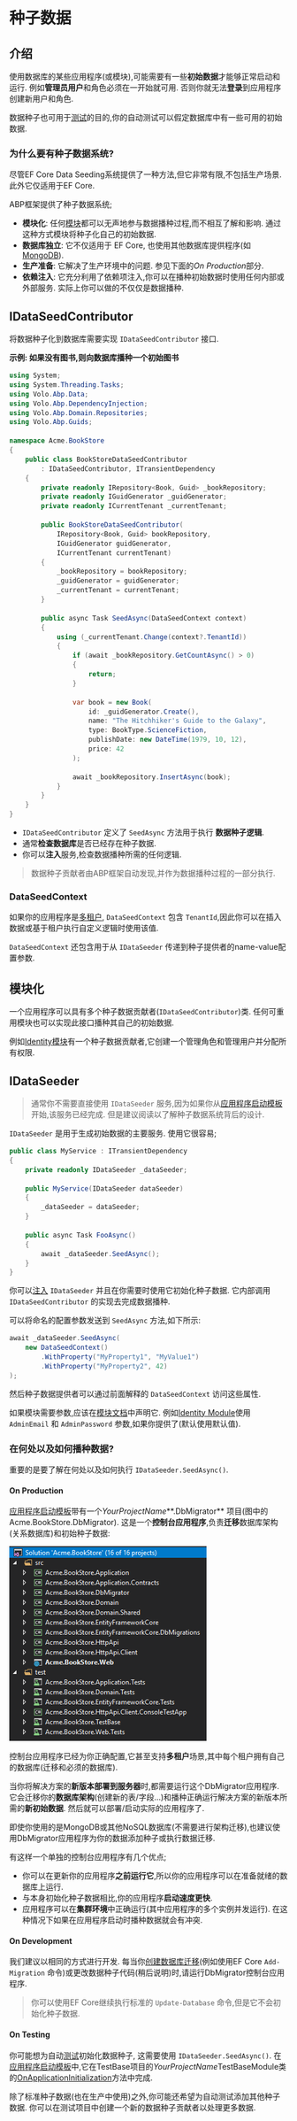 # 种子数据

## 介绍

使用数据库的某些应用程序(或模块),可能需要有一些**初始数据**才能​​够正常启动和运行. 例如**管理员用户**和角色必须在一开始就可用. 否则你就无法**登录**到应用程序创建新用户和角色.

数据种子也可用于[测试](Testing.md)的目的,你的自动测试可以假定数据库中有一些可用的初始数据.

### 为什么要有种子数据系统?

尽管EF Core Data Seeding系统提供了一种方法,但它非常有限,不包括生产场景. 此外它仅适用于EF Core.

ABP框架提供了种子数据系统;

* **模块化**: 任何[模块](Module-Development-Basics.md)都可以无声地参与数据播种过程,而不相互了解和影响. 通过这种方式模块将种子化自己的初始数据.
* **数据库独立**: 它不仅适用于 EF Core, 也使用其他数据库提供程序(如 [MongoDB](MongoDB.md)).
* **生产准备**: 它解决了生产环境中的问题. 参见下面的*On Production*部分.
* **依赖注入**: 它充分利用了依赖项注入,你可以在播种初始数据时使用任何内部或外部服务. 实际上你可以做的不仅仅是数据播种.

## IDataSeedContributor

将数据种子化到数据库需要实现 `IDataSeedContributor` 接口.

**示例: 如果没有图书,则向数据库播种一个初始图书**

````csharp
using System;
using System.Threading.Tasks;
using Volo.Abp.Data;
using Volo.Abp.DependencyInjection;
using Volo.Abp.Domain.Repositories;
using Volo.Abp.Guids;

namespace Acme.BookStore
{
    public class BookStoreDataSeedContributor
        : IDataSeedContributor, ITransientDependency
    {
        private readonly IRepository<Book, Guid> _bookRepository;
        private readonly IGuidGenerator _guidGenerator;
        private readonly ICurrentTenant _currentTenant;

        public BookStoreDataSeedContributor(
            IRepository<Book, Guid> bookRepository,
            IGuidGenerator guidGenerator,
            ICurrentTenant currentTenant)
        {
            _bookRepository = bookRepository;
            _guidGenerator = guidGenerator;
            _currentTenant = currentTenant;
        }
        
        public async Task SeedAsync(DataSeedContext context)
        {
            using (_currentTenant.Change(context?.TenantId))
            {
                if (await _bookRepository.GetCountAsync() > 0)
                {
                    return;
                }

                var book = new Book(
                    id: _guidGenerator.Create(),
                    name: "The Hitchhiker's Guide to the Galaxy",
                    type: BookType.ScienceFiction,
                    publishDate: new DateTime(1979, 10, 12),
                    price: 42
                );

                await _bookRepository.InsertAsync(book);
            }
        }
    }
}
````

* `IDataSeedContributor` 定义了 `SeedAsync` 方法用于执行  **数据种子逻辑**.
* 通常**检查数据库**是否已经存在种子数据.
* 你可以**注入**服务,检查数据播种所需的任何逻辑.

> 数据种子贡献者由ABP框架自动发现,并作为数据播种过程的一部分执行.

### DataSeedContext

如果你的应用程序是[多租户](Multi-Tenancy.md), `DataSeedContext` 包含 `TenantId`,因此你可以在插入数据或基于租户执行自定义逻辑时使用该值.

`DataSeedContext` 还包含用于从 `IDataSeeder` 传递到种子提供者的name-value配置参数.

## 模块化

一个应用程序可以具有多个种子数据贡献者(`IDataSeedContributor`)类. 任何可重用模块也可以实现此接口播种其自己的初始数据.

例如[Identity模块](Modules/Identity.md)有一个种子数据贡献者,它创建一个管理角色和管理用户并分配所有权限.

## IDataSeeder

> 通常你不需要直接使用 `IDataSeeder` 服务,因为如果你从[应用程序启动模板](Startup-Templates/Application.md)开始,该服务已经完成. 但是建议阅读以了解种子数据系统背后的设计.

`IDataSeeder` 是用于生成初始数据的主要服务. 使用它很容易;

````csharp
public class MyService : ITransientDependency
{
    private readonly IDataSeeder _dataSeeder;

    public MyService(IDataSeeder dataSeeder)
    {
        _dataSeeder = dataSeeder;
    }

    public async Task FooAsync()
    {
        await _dataSeeder.SeedAsync();
    }
}
````

你可以[注入](Dependency-Injection.md) `IDataSeeder` 并且在你需要时使用它初始化种子数据. 它内部调用 `IDataSeedContributor` 的实现去完成数据播种.

可以将命名的配置参数发送到 `SeedAsync` 方法,如下所示:

````csharp
await _dataSeeder.SeedAsync(
    new DataSeedContext()
        .WithProperty("MyProperty1", "MyValue1")
        .WithProperty("MyProperty2", 42)
);
````

然后种子数据提供者可以通过前面解释的 `DataSeedContext` 访问这些属性.

如果模块需要参数,应该在[模块文档](Modules/Index.md)中声明它. 例如[Identity Module](Modules/Identity.md)使用 `AdminEmail` 和 `AdminPassword` 参数,如果你提供了(默认使用默认值).

### 在何处以及如何播种数据?

重要的是要了解在何处以及如何执行 `IDataSeeder.SeedAsync()`.

#### On Production

[应用程序启动模板](Startup-Templates/Application.md)带有一个*YourProjectName***.DbMigrator** 项目(图中的Acme.BookStore.DbMigrator). 这是一个**控制台应用程序**,负责**迁移**数据库架构(关系数据库)和初始种子数据:

![bookstore-visual-studio-solution-v3](images/bookstore-visual-studio-solution-v3.png)

控制台应用程序已经为你正确配置,它甚至支持**多租户**场景,其中每个租户拥有自己的数据库(迁移和必须的数据库).

当你将解决方案的**新版本部署到服务器**时,都需要运行这个DbMigrator应用程序. 它会迁移你的**数据库架构**(创建新的表/字段…)和播种正确运行解决方案的新版本所需的**新初始数据**. 然后就可以部署/启动实际的应用程序了.

即使你使用的是MongoDB或其他NoSQL数据库(不需要进行架构迁移),也建议使用DbMigrator应用程序为你的数据添加种子或执行数据迁移.

有这样一个单独的控制台应用程序有几个优点;

* 你可以在更新你的应用程序**之前运行它**,所以你的应用程序可以在准备就绪的数据库上运行.
* 与本身初始化种子数据相比,你的应用程序**启动速度更快**.
* 应用程序可以在**集群环境**中正确运行(其中应用程序的多个实例并发运行). 在这种情况下如果在应用程序启动时播种数据就会有冲突.

#### On Development

我们建议以相同的方式进行开发. 每当你[创建数据库迁移](https://docs.microsoft.com/en-us/ef/ef6/modeling/code-first/migrations/)(例如使用EF Core `Add-Migration` 命令)或更改数据种子代码(稍后说明)时,请运行DbMigrator控制台应用程序.

> 你可以使用EF Core继续执行标准的 `Update-Database` 命令,但是它不会初始化种子数据.

#### On Testing

你可能想为自动[测试](Testing.md)初始化数据种子, 这需要使用 `IDataSeeder.SeedAsync()`. 在[应用程序启动模板](Startup-Templates/Application.md)中,它在TestBase项目的*YourProjectName*TestBaseModule类的[OnApplicationInitialization](Module-Development-Basics.md)方法中完成.

除了标准种子数据(也在生产中使用)之外,你可能还希望为自动测试添加其他种子数据. 你可以在测试项目中创建一个新的数据种子贡献者以处理更多数据.